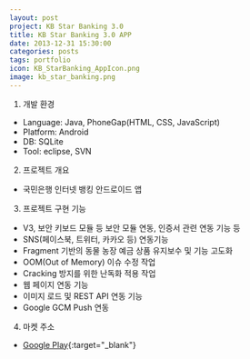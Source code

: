 ```yaml
---
layout: post
project: KB Star Banking 3.0 
title: KB Star Banking 3.0 APP
date: 2013-12-31 15:30:00 
categories: posts 
tags: portfolio
icon: KB_StarBanking_AppIcon.png
image: kb_star_banking.png
---
```


1) 개발 환경  
 - Language: Java, PhoneGap(HTML, CSS, JavaScript)  
 - Platform: Android  
 - DB: SQLite  
 - Tool: eclipse, SVN  

2) 프로젝트 개요  
 - 국민은행 인터넷 뱅킹 안드로이드 앱  

3) 프로젝트 구현 기능  
 - V3, 보안 키보드 모듈 등 보안 모듈 연동, 인증서 관련 연동 기능 등  
 - SNS(페이스북, 트위터, 카카오 등) 연동기능  
 - Fragment 기반의 동물 농장 예금 상품 유지보수 및 기능 고도화  
 - OOM(Out of Memory) 이슈 수정 작업  
 - Cracking 방지를 위한 난독화 적용 작업  
 - 웹 페이지 연동 기능  
 - 이미지 로드 및 REST API 연동 기능  
 - Google GCM Push 연동  

4) 마켓 주소  
 - [Google Play](https://play.google.com/store/apps/details?id=com.kbstar.kbbank&hl=ko){:target="_blank"}  